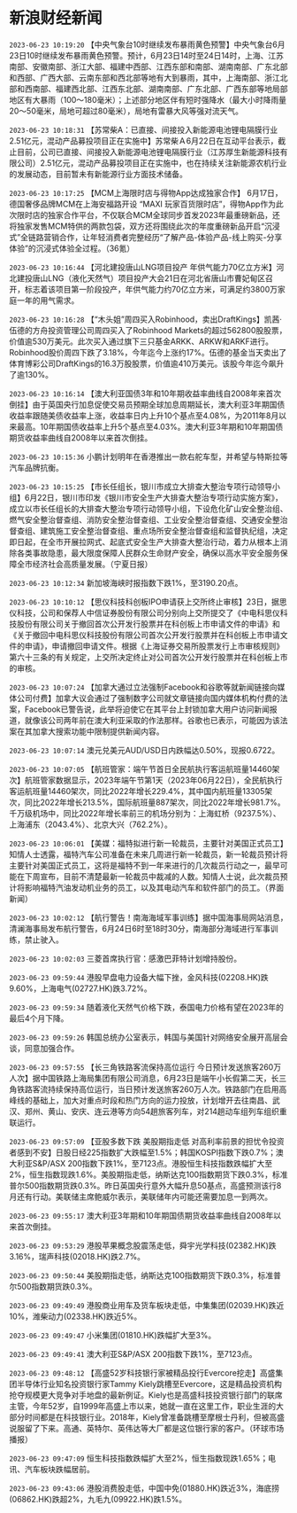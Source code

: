 # 新浪财经新闻
`2023-06-23 10:19:20` 【中央气象台10时继续发布暴雨黄色预警】中央气象台6月23日10时继续发布暴雨黄色预警。预计，6月23日14时至24日14时，上海、江苏南部、安徽南部、浙江大部、福建中西部、江西东部和南部、湖南南部、广东北部和西部、广西大部、云南东部和西北部等地有大到暴雨，其中，上海南部、浙江北部和西南部、福建西北部、江西东北部、湖南南部、广东北部、广西东部等地局部地区有大暴雨（100～180毫米）；上述部分地区伴有短时强降水（最大小时降雨量20～50毫米，局地可超过80毫米），局地有雷暴大风等强对流天气。

`2023-06-23 10:18:31` 【苏常柴A：已直接、间接投入新能源电池锂电隔膜行业2.51亿元，混动产品募投项目正在实施中】苏常柴Ａ6月22日在互动平台表示，截止目前，公司已直接、间接投入新能源电池锂电隔膜行业（江苏厚生新能源科技有限公司）2.51亿元，混动产品募投项目正在实施中，也在持续关注新能源农机行业的发展动态，目前暂未有新能源行业方面技术储备。

`2023-06-23 10:17:25` 【MCM上海限时店与得物App达成独家合作】 6月17日，德国奢侈品牌MCM在上海安福路开设 “MAXI 玩家百货限时店”，得物App作为此次限时店的独家合作平台，不仅联合MCM全球同步首发2023年最重磅新品，还将独家发售MCM特供的两款包袋，双方还将围绕此次的年度重磅新品开启“沉浸式”全链路营销合作，让年轻消费者完整经历“了解产品-体验产品-线上购买-分享体验”的沉浸式体验全过程。（36氪）

`2023-06-23 10:16:44` 【河北建投唐山LNG项目投产 年供气能力70亿立方米】河北建投唐山LNG（液化天然气）项目投产大会21日在河北省唐山市曹妃甸区召开，标志着该项目第一阶段投产，年供气能力约70亿立方米，可满足约3800万家庭一年的用气需求。

`2023-06-23 10:16:28` 【“木头姐”周四买入Robinhood，卖出DraftKings】凯茜·伍德的方舟投资管理公司周四买入了Robinhood Markets的超过562800股股票，价值逾530万美元。此次买入通过旗下三只基金ARKK、ARKW和ARKF进行。Robinhood股价周四下跌了3.18%，今年迄今上涨约17%。伍德的基金当天卖出了体育博彩公司DraftKings的16.3万股股票，价值逾410万美元。该股今年迄今飙升了逾130%。

`2023-06-23 10:16:14` 【澳大利亚国债3年和10年期收益率曲线自2008年来首次倒挂】由于英国央行加息促使交易员预期全球加息周期延长，澳大利亚3年期国债收益率跟随美债收益率上涨，收益率日内上升10个基点至4.08%，为2011年8月以来最高。10年期国债收益率上升5个基点至4.03%。澳大利亚3年期和10年期国债期货收益率曲线自2008年以来首次倒挂。

`2023-06-23 10:15:36` 小鹏计划明年在香港推出一款右舵车型，并希望与特斯拉等汽车品牌抗衡。

`2023-06-23 10:15:25` 【市长任组长，银川市成立大排查大整治专项行动领导小组】6月22日，银川市印发《银川市安全生产大排查大整治专项行动实施方案》，成立以市长任组长的大排查大整治专项行动领导小组，下设危化矿山安全整治组、燃气安全整治督查组、消防安全整治督查组、工业安全整治督查组、交通安全整治督查组、建筑施工安全整治督查组、重点场所安全整治督查组和监督执纪组，决定即日起，在全市开展拉网式、起底式安全生产大排查大整治行动，着力从根本上消除各类事故隐患，最大限度保障人民群众生命财产安全，确保以高水平安全服务保障全市经济社会高质量发展。（宁夏日报）

`2023-06-23 10:12:34` 新加坡海峡时报指数下跌1%，至3190.20点。

`2023-06-23 10:10:12` 【思仪科技科创板IPO申请获上交所终止审核】23日，据思仪科技，公司和保荐人中信证券股份有限公司分别向上交所提交了《中电科思仪科技股份有限公司关于撤回首次公开发行股票并在科创板上市申请文件的申请》和《关于撤回中电科思仪科技股份有限公司首次公开发行股票并在科创板上市申请文件的申请》，申请撤回申请文件。根据《上海证券交易所股票发行上市审核规则》第六十三条的有关规定，上交所决定终止对公司首次公开发行股票并在科创板上市的审核。

`2023-06-23 10:07:24` 【加拿大通过立法强制Facebook和谷歌等就新闻链接向媒体公司付费】加拿大议会通过了强制数字公司就文章链接向国内媒体机构付费的法案，Facebook已警告说，此举将迫使它在其平台上封锁加拿大用户访问新闻报道，就像该公司两年前在澳大利亚采取的作法那样。谷歌也已表示，可能因为该法案在其加拿大搜索功能中限制提供新闻内容。

`2023-06-23 10:07:14` 澳元兑美元AUD/USD日内跌幅达0.50%，现报0.6722。

`2023-06-23 10:07:05` 【航班管家：端午节首日全民航执行客运航班量14460架次】航班管家数据显示，2023年端午节第1天（2023年06月22日），全民航执行客运航班量14460架次，同比2022年增长229.4%，其中国内航班量13305架次，同比2022年增长213.5%，国际航班量887架次，同比2022年增长981.7%。千万级机场中，同比2022年增长率前三的机场分别为：上海虹桥（9237.5%）、上海浦东（2043.4%）、北京大兴（762.2%）。

`2023-06-23 10:06:01` 【美媒：福特拟进行新一轮裁员，主要针对美国正式员工】知情人士透露，福特汽车公司准备在未来几周进行新一轮裁员，新一轮裁员预计将主要针对美国正式员工，这将是福特不到一年来进行的几次裁员行动之一，最早可能在下周宣布，目前不清楚最新一轮裁员中裁减的人数。知情人士说，此次裁员预计将影响福特汽油发动机业务的员工，以及其电动汽车和软件部门的员工。（界面新闻）

`2023-06-23 10:02:12` 【航行警告！南海海域军事训练】据中国海事局网站消息，清澜海事局发布航行警告，6月24日6时至18时30分，南海部分海域进行军事训练，禁止驶入。

`2023-06-23 10:02:03` 三菱首席执行官：感激巴菲特计划增持股份。

`2023-06-23 09:59:44` 港股早盘电力设备大幅下挫，金风科技(02208.HK)跌9.60%，上海电气(02727.HK)跌3.72%。

`2023-06-23 09:59:34` 随着液化天然气价格下跌，泰国电力价格有望在2023年的最后4个月下降。

`2023-06-23 09:59:26` 韩国总统办公室表示，韩国与美国针对网络安全展开高层会谈，同意加强合作。

`2023-06-23 09:57:55` 【长三角铁路客流保持高位运行 今日预计发送旅客260万人次】据中国铁路上海局集团有限公司消息，6月23日是端午小长假第二天，长三角铁路客流持续保持高位运行，当日预计发送旅客260万人次。铁路部门在启用高峰线的基础上，加大对重点时段和热门方向的运力投放，计划增开去往南昌、武汉、郑州、黄山、安庆、连云港等方向54趟旅客列车，对214趟动车组列车组织重联运行。

`2023-06-23 09:57:09` 【亚股多数下跌 美股期指走低 对高利率前景的担忧令投资者感到不安】日股日经225指数扩大跌幅至1.5%；韩国KOSPI指数下跌0.7%；澳大利亚S&P/ASX 200指数下跌1%，至7123点。港股恒生科技指数跌幅扩大至2%，恒生指数现跌1.6%。美股期指走低，纳斯达克100指数期货下跌0.3%，标准普尔500指数期货跌0.3%。昨日英国央行意外大幅升息50基点，高盛预测该行8月还有行动。美联储主席鲍威尔表示，美联储年内可能还需要加息一到两次。

`2023-06-23 09:55:17` 澳大利亚3年期和10年期国债期货收益率曲线自2008年以来首次倒挂。

`2023-06-23 09:53:29` 港股苹果概念股震荡走低，舜宇光学科技(02382.HK)跌3.16%，瑞声科技(02018.HK)跌2.7%。

`2023-06-23 09:50:44` 美股期指走低，纳斯达克100指数期货下跌0.3%，标准普尔500指数期货跌0.3%。

`2023-06-23 09:49:49` 港股商业用车及货车板块走低，中集集团(02039.HK)跌近10%，潍柴动力(02338.HK)跌近5%。

`2023-06-23 09:49:47` 小米集团(01810.HK)跌幅扩大至3%。

`2023-06-23 09:49:41` 澳大利亚S&P/ASX 200指数下跌1%，至7123点。

`2023-06-23 09:48:12` 【高盛52岁科技银行家被精品投行Evercore挖走】高盛集团半导体行业知名投资银行家Tammy Kiely跳槽至Evercore，这是精品投资机构抢夺规模更大竞争对手地盘的最新例证。Kiely也是高盛科技投资银行部门的联席主管，今年52岁，自1999年高盛上市以来，她就一直在这里工作，职业生涯的大部分时间都是在科技银行业。2018年，Kiely曾准备跳槽至摩根士丹利，但被高盛说服留了下来。高通、英特尔、英伟达等大厂都是这位银行家的客户。（环球市场播报）

`2023-06-23 09:47:09` 恒生科技指数跌幅扩大至2%，恒生指数现跌1.65%；电讯、汽车板块跌幅居前。

`2023-06-23 09:43:06` 港股消费股走低，中国中免(01880.HK)跌近3%，海底捞(06862.HK)跌超2%，九毛九(09922.HK)跌1.5%。

